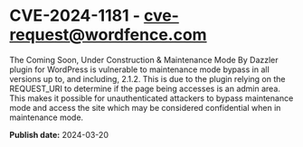 # CVE-2024-1181 - cve-request@wordfence.com

The Coming Soon, Under Construction & Maintenance Mode By Dazzler plugin for WordPress is vulnerable to maintenance mode bypass in all versions up to, and including, 2.1.2. This is due to the plugin relying on the REQUEST_URI to determine if the page being accesses is an admin area.  This makes it possible for unauthenticated attackers to bypass maintenance mode and access the site which may be considered confidential when in maintenance mode.

**Publish date:** 2024-03-20

